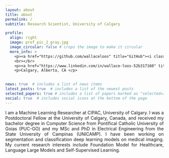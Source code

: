 ```yaml
---
layout: about
title: about
permalink: /
subtitle: Research Scientist, University of Calgary 

profile:
  align: right
  image: prof_pic_2_gray.jpg
  image_circular: false # crops the image to make it circular
  more_info: >
    <p><a href="https://github.com/wallaceloos" title="GitHub"><i class="fab fa-github"> </i> Github</a></p>    
    <br></br>
    <p><a href="https://www.linkedin.com/in/wallace-loos-52b317160" title="LinkedIn"><i class="fab fa-linkedin"></i> LinkedIn </a>  </p>  
    <p>Calgary, Alberta, CA </p>

 
news: true  # includes a list of news items
latest_posts: true  # includes a list of the newest posts
selected_papers: true # includes a list of papers marked as "selected={true}"
social: true  # includes social icons at the bottom of the page
---
```


 <p align="justify">I am a Machine Learning Researcher at CIPAC, University of Calgary. I was a Postdoctoral Fellow at the University of Calgary, Canada, and received my  bachelor degree in Computer Science from Pontifical Catholic University of Goias (PUC-GO) and my  MSc and PhD in Electrical Engineering from the State University of Campinas (UNICAMP). I have  been working on segmentation and classification deep learning  models on medical imaging. My current research interests include Foundation Model for Healthcare, Language Large Models and Self-Supervised Learning.
